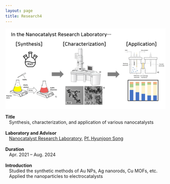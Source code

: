 ```yaml
---
layout: page
title: Research4
---
```


<p align="center" style="max-width:100%; height:auto;">
    <img src="/images/R4_full.png" style="max-width:100%; height:auto;" />
</p>

<p style="clear:left;">
    <strong>Title</strong><br>
    &nbsp;&nbsp;&nbsp;Synthesis, characterization, and application of various nanocatalysts<br>
    <br>
  <strong>Laboratory and Advisor</strong><br>
  &nbsp;&nbsp;&nbsp;<a href="https://small.kaist.ac.kr/">Nanocatalyst Research Laboratory</a>, <a href="https://chem.kaist.ac.kr/eng/faculty/view/id/24">Pf. Hyunjoon Song</a><br>
    <br>
    <strong>Duration</strong><br>
    &nbsp;&nbsp;&nbsp;Apr. 2021 – Aug. 2024<br>
    <br>
  <strong>Introduction</strong><br>
  &nbsp;&nbsp;&nbsp;Studied the synthetic methods of Au NPs, Ag nanorods, Cu MOFs, etc.<br>
  &nbsp;&nbsp;&nbsp;Applied the nanoparticles to electrocatalysts
  <br>

</p>
